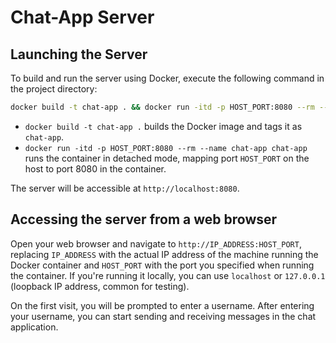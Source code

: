 # Chat-App Server

## Launching the Server

To build and run the server using Docker, execute the following command in the project directory:

```bash
docker build -t chat-app . && docker run -itd -p HOST_PORT:8080 --rm --name chat-app chat-app
```

- `docker build -t chat-app .` builds the Docker image and tags it as `chat-app`.
- `docker run -itd -p HOST_PORT:8080 --rm --name chat-app chat-app` runs the container in detached mode, mapping port `HOST_PORT` on the host to port 8080 in the container.

The server will be accessible at `http://localhost:8080`.

## Accessing the server from a web browser

Open your web browser and navigate to `http://IP_ADDRESS:HOST_PORT`, replacing `IP_ADDRESS` with the actual IP address of the machine running the Docker container and `HOST_PORT` with the port you specified when running the container. If you're running it locally, you can use `localhost` or `127.0.0.1` (loopback IP address, common for testing).

On the first visit, you will be prompted to enter a username. After entering your username, you can start sending and receiving messages in the chat application.